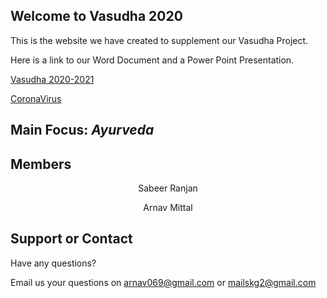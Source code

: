 ## **Welcome to Vasudha 2020**

This is the website we have created to supplement our Vasudha Project.

Here is a link to our Word Document and a Power Point Presentation.

[Vasudha 2020-2021](https://docs.google.com/file/d/1Nu4bOvSgZvhiug3O1kgtYygH8QI_pfSe/edit?usp=docslist_api&filetype=msword)

[CoronaVirus](https://drive.google.com/file/d/18FGk2f3JbWM8_CqvvECNQkRfA_1WwkHj/view?usp=sharing)

## Main Focus: *Ayurveda*

## Members

<p align="center">Sabeer Ranjan<p>
 
<p align="center">Arnav Mittal
<p>
 
[](https://komarev.com/ghpvc/?username=SabeerR&color=green&label=Visitor+Counter&style=flat-square)

## Support or Contact
 
 Have any questions? 
 
 Email us your questions on arnav069@gmail.com or mailskg2@gmail.com
 
